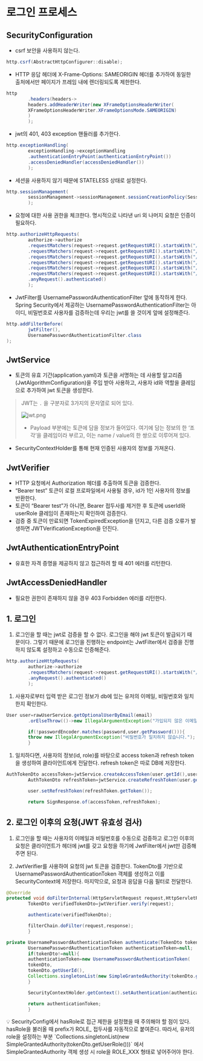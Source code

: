 # 로그인 프로세스

## SecurityConfiguration

- csrf 보안을 사용하지 않는다.

```java
http.csrf(AbstractHttpConfigurer::disable);
```

- HTTP 응답 헤더에 X-Frame-Options: SAMEORIGIN 헤더를 추가하여 동일한 출처에서만 페이지가 프레임 내에 렌더링되도록 제한한다.

```java
http
        .headers(headers->
        headers.addHeaderWriter(new XFrameOptionsHeaderWriter(
        XFrameOptionsHeaderWriter.XFrameOptionsMode.SAMEORIGIN)
        )
        );
```

- jwt의 401, 403 exception 핸들러를 추가한다.

```java
http.exceptionHandling(
        exceptionHandling->exceptionHandling
        .authenticationEntryPoint(authenticationEntryPoint())
        .accessDeniedHandler(accessDeniedHandler())
        );
```

- 세션을 사용하지 않기 때문에 STATELESS 상태로 설정한다.

```java
http.sessionManagement(
        sessionManagement->sessionManagement.sessionCreationPolicy(SessionCreationPolicy.STATELESS)
        );
```

- 요청에 대한 사용 권한을 체크한다. 명시적으로 나타낸 uri 외 나머지 요청은 인증이 필요하다.

```java
http.authorizeHttpRequests(
        authorize->authorize
        .requestMatchers(request->request.getRequestURI().startsWith("/swagger-ui")).permitAll()
        .requestMatchers(request->request.getRequestURI().startsWith("/v3/api-docs")).permitAll()
        .requestMatchers(request->request.getRequestURI().startsWith("/auth/sign-up")).permitAll()
        .requestMatchers(request->request.getRequestURI().startsWith("/auth/sign-in")).permitAll()
        .requestMatchers(request->request.getRequestURI().startsWith("/dev/ping")).permitAll()
        .requestMatchers(request->request.getRequestURI().startsWith("/h2-console")).permitAll()
        .anyRequest().authenticated()
        );
```

- JwtFilter를 UsernamePasswordAuthenticationFilter 앞에 동작하게 한다. Spring Security에서 제공하는
  UsernamePasswordAuthenticationFilter는 아이디, 비밀번호로 사용자를 검증하는데 우리는 jwt를 쓸 것이게 앞에 설정해준다.

```java
http.addFilterBefore(
        jwtFilter(),
        UsernamePasswordAuthenticationFilter.class
);
```

## JwtService

- 토큰의 유효 기간(application.yaml)과 토큰을 서명하는 데 사용할 알고리즘(JwtAlgorithmConfiguration)을 주입 받아 사용하고, 사용자 id와 역할을 클레임으로 추가하여 jwt
  토큰을 생성한다.

> JWT는 `.` 을 구분자로 3가지의 문자열로 되어 있다.
>
> ![jwt.png](/image/jwt.png)
> - Payload 부분에는 토큰에 담을 정보가 들어있다. 여기에 담는 정보의 한 ‘조각’을 클레임이라 부르고, 이는 name / value의 한 쌍으로 이루어져 있다.

- SecurityContextHolder를 통해 현재 인증된 사용자의 정보를 가져온다.

## JwtVerifier

- HTTP 요청에서 Authorization 헤더를 추출하여 토큰을 검증한다.
- “Bearer test” 토큰이 로컬 프로파일에서 사용될 경우, id가 1인 사용자의 정보를 반환한다.
- 토큰이 “Bearer test”가 아니면, Bearer 접두사를 제거한 후 토큰에 userId와 userRole 클레임이 존재하는지 확인하여 검증한다.
- 검증 중 토큰이 만료되면 TokenExpiredException을 던지고, 다른 검증 오류가 발생하면 JWTVerificationException을 던진다.

## JwtAuthenticationEntryPoint

- 유효한 자격 증명을 제공하지 않고 접근하려 할 때 401 에러를 리턴한다.

## JwtAccessDeniedHandler

- 필요한 권한이 존재하지 않을 경우 403 Forbidden 에러를 리턴한다.

## 1. 로그인

1. 로그인을 할 때는 jwt로 검증을 할 수 없다. 로그인을 해야 jwt 토큰이 발급되기 때문이다. 그렇기 때문에 로그인을 진행하는 endpoint는 JwtFilter에서 검증을 진행하지 않도록 설정하고 수동으로
   인증해준다.

```java
http.authorizeHttpRequests(
        authorize->authorize
        .requestMatchers(request->request.getRequestURI().startsWith("/auth/sign-in")).permitAll()
        .anyRequest().authenticated()
        );
```

1. 사용자로부터 입력 받은 로그인 정보가 db에 있는 유저의 이메일, 비밀번호와 일치한지 확인한다.

```java
User user=rawUserService.getOptionalUserByEmail(email)
        .orElseThrow(()->new IllegalArgumentException("가입되지 않은 이메일입니다."));

        if(!passwordEncoder.matches(password,user.getPassword())){
        throw new IllegalArgumentException("비밀번호가 일치하지 않습니다.");
        }
```

1. 일치하다면, 사용자의 정보(id, role)를 바탕으로 access token과 refresh token을 생성하여 클라이언트에게 전달한다. refresh token은 따로 DB에 저장한다.

```java
AuthTokenDto accessToken=jwtService.createAccessToken(user.getId(),user.getRole());
        AuthTokenDto refreshToken=jwtService.createRefreshToken(user.getId(),user.getRole());

        user.setRefreshToken(refreshToken.getToken());

        return SignResponse.of(accessToken,refreshToken);
```

## 2. 로그인 이후의 요청(JWT 유효성 검사)

1. 로그인을 할 때는 사용자의 이메일과 비밀번호를 수동으로 검증하고 로그인 이후의 요청은 클라이언트가 헤더에 jwt를 갖고 요청을 하기에 JwtFilter에서 jwt만 검증해주면 된다.

1. JwtVerifier를 사용하여 요청의 jwt 토큰을 검증한다. TokenDto를 기반으로 UsernamePasswordAuthenticationToken 객체를 생성하고 이를 SecurityContext에
   저장한다. 마지막으로, 요청과 응답을 다음 필터로 전달한다.

```java
@Override
protected void doFilterInternal(HttpServletRequest request,HttpServletResponse response,FilterChain filterChain)throws ServletException,IOException{
        TokenDto verifiedTokenDto=jwtVerifier.verify(request);

        authenticate(verifiedTokenDto);

        filterChain.doFilter(request,response);
        }

private UsernamePasswordAuthenticationToken authenticate(TokenDto tokenDto){
        UsernamePasswordAuthenticationToken authenticationToken=null;
        if(tokenDto!=null){
        authenticationToken=new UsernamePasswordAuthenticationToken(
        tokenDto,
        tokenDto.getUserId(),
        Collections.singletonList(new SimpleGrantedAuthority(tokenDto.getUserRole())));
        }

        SecurityContextHolder.getContext().setAuthentication(authenticationToken);

        return authenticationToken;
        }
```

<aside>
💡 SecurityConfig에서 hasRole로 접근 제한을 설정했을 때 주의해야 할 점이 있다. hasRole을 불러올 때 prefix가 ROLE_ 접두사를 자동적으로 붙여준다. 따라서, 유저의 role을 설정하는 부분  `Collections.singletonList(new SimpleGrantedAuthority(tokenDto.getUserRole()))` 에서 SimpleGrantedAuthority 객체 생성 시 role을 ROLE_XXX 형태로 넣어주어야 한다.

</aside>